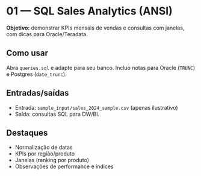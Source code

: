 
# 01 — SQL Sales Analytics (ANSI)

**Objetivo:** demonstrar KPIs mensais de vendas e consultas com janelas, com dicas para Oracle/Teradata.

## Como usar
Abra `queries.sql` e adapte para seu banco. Incluo notas para Oracle (`TRUNC`) e Postgres (`date_trunc`).

## Entradas/saídas
- Entrada: `sample_input/sales_2024_sample.csv` (apenas ilustrativo)
- Saída: consultas SQL para DW/BI.

## Destaques
- Normalização de datas
- KPIs por região/produto
- Janelas (ranking por produto)
- Observações de performance e índices
